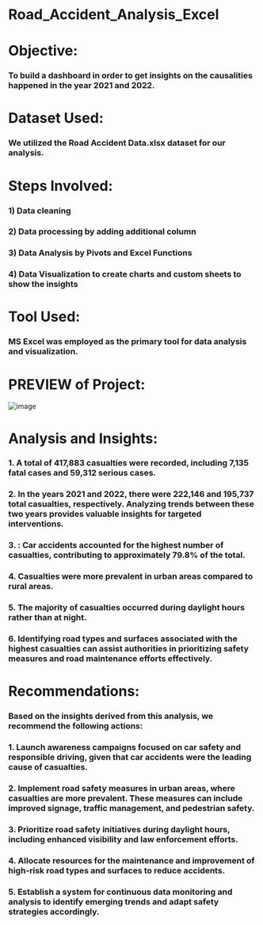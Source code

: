 # Road_Accident_Analysis_Excel
# Objective:
### To build a dashboard in order to get insights on the causalities happened in the year 2021 and 2022.
# Dataset Used:
### We utilized the Road Accident Data.xlsx dataset for our analysis.
# Steps Involved:
### 1)	Data cleaning
### 2)	Data processing by adding additional column
### 3)	Data Analysis by Pivots and Excel Functions
### 4)	Data Visualization to create charts and custom sheets to show the insights
# Tool Used:
### MS Excel was employed as the primary tool for data analysis and visualization.
# PREVIEW of Project:
![image](https://github.com/Sahoo-Priyanka/Road_Accident_Analysis_Excel/assets/146854318/d7187159-a260-4feb-bdbb-38c0e10c01c4)

# Analysis and Insights:
### 1.	A total of 417,883 casualties were recorded, including 7,135 fatal cases and 59,312 serious cases.
### 2.	In the years 2021 and 2022, there were 222,146 and 195,737 total casualties, respectively. Analyzing trends between these two years provides valuable insights for targeted interventions.
### 3.	: Car accidents accounted for the highest number of casualties, contributing to approximately 79.8% of the total.
### 4.	Casualties were more prevalent in urban areas compared to rural areas.
### 5.	The majority of casualties occurred during daylight hours rather than at night.
### 6.	Identifying road types and surfaces associated with the highest casualties can assist authorities in prioritizing safety measures and road maintenance efforts effectively.

# Recommendations:
### Based on the insights derived from this analysis, we recommend the following actions:
### 1.	Launch awareness campaigns focused on car safety and responsible driving, given that car accidents were the leading cause of casualties.
### 2.	Implement road safety measures in urban areas, where casualties are more prevalent. These measures can include improved signage, traffic management, and pedestrian safety.
### 3.	Prioritize road safety initiatives during daylight hours, including enhanced visibility and law enforcement efforts.
### 4.	Allocate resources for the maintenance and improvement of high-risk road types and surfaces to reduce accidents.
### 5.	Establish a system for continuous data monitoring and analysis to identify emerging trends and adapt safety strategies accordingly.







 
